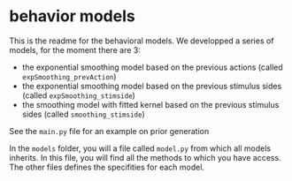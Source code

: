# behavior models

This is the readme for the behavioral models. We developped a series of models, for the moment there are 3:
- the exponential smoothing model based on the previous actions (called `expSmoothing_prevAction`)
- the exponential smoothing model based on the previous stimulus sides (called `expSmoothing_stimside`)
- the smoothing model with fitted kernel based on the previous stimulus sides (called `smoothing_stimside`)

See the `main.py` file for an example on prior generation

In the `models` folder, you will a file called `model.py` from which all models inherits. In this file, you will find all the methods to which you have access. The other files defines the specifities for each model.
